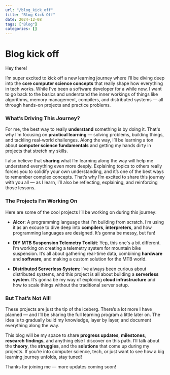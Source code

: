 ```yaml
---
url: "/blog_kick_off"
title: "Blog Kick Off"
date: 2024-12-08
tags: ["Blog"]
categories: []
---
```


# Blog kick off

Hey there!

I’m super excited to kick off a new learning journey where I’ll be diving deep into the **core computer science concepts** that really shape how everything in tech works. While I’ve been a software developer for a while now, I want to go back to the basics and understand the inner workings of things like algorithms, memory management, compilers, and distributed systems — all through hands-on projects and practice problems.

### What’s Driving This Journey?

For me, the best way to really **understand** something is by doing it. That's why I’m focusing on **practical learning** — solving problems, building things, and tackling real-world challenges. Along the way, I’ll be learning a ton about **computer science fundamentals** and getting my hands dirty in projects that stretch my skills.

I also believe that **sharing** what I’m learning along the way will help me understand everything even more deeply. Explaining topics to others really forces you to solidify your own understanding, and it’s one of the best ways to remember complex concepts. That’s why I’m excited to share this journey with you all — as I learn, I’ll also be reflecting, explaining, and reinforcing those lessons.

### The Projects I’m Working On

Here are some of the cool projects I’ll be working on during this journey:

- **Alcor**: A programming language that I’m building from scratch. I’m using it as an excuse to dive deep into **compilers**, **interpreters**, and how programming languages are designed. It’s gonna be messy, but fun!
    
- **DIY MTB Suspension Telemetry Toolkit**: Yep, this one's a bit different. I’m working on creating a telemetry system for mountain bike suspension. It’s all about gathering real-time data, combining **hardware** and **software**, and making a custom solution for the MTB world.
    
- **Distributed Serverless System**: I’ve always been curious about distributed systems, and this project is all about building a **serverless system**. It’s gonna be my way of exploring **cloud infrastructure** and how to scale things without the traditional server setup.
    

### But That’s Not All!

These projects are just the tip of the iceberg. There’s a lot more I have planned — and I’ll be sharing the full learning program a little later on. The idea is to gradually build my knowledge, layer by layer, and document everything along the way.

This blog will be my space to share **progress updates**, **milestones**, **research findings**, and anything else I discover on this path. I’ll talk about the **theory**, the **struggles**, and the **solutions** that come up during my projects. If you’re into computer science, tech, or just want to see how a big learning journey unfolds, stay tuned!

Thanks for joining me — more updates coming soon!